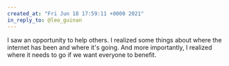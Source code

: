 ```yaml
---
created_at: "Fri Jun 18 17:59:11 +0000 2021"
in_reply_to: @leo_guinan
---
```


I saw an opportunity to help others. I realized some things about where the internet has been and where it's going. And more importantly, I realized where it needs to go if we want everyone to benefit.